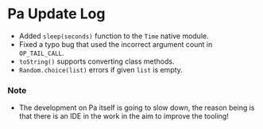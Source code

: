 # Pa Update Log

- Added `sleep(seconds)` function to the `Time` native module.
- Fixed a typo bug that used the incorrect argument count in `OP_TAIL_CALL`.
- `toString()` supports converting class methods.
- `Random.choice(list)` errors if given `list` is empty.

### Note
- The development on Pa itself is going to slow down, the reason being is that there is an IDE in the work in the aim to improve the tooling!
